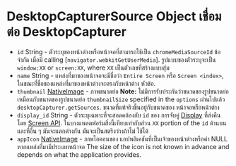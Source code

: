 # DesktopCapturerSource Object เชื่อมต่อ DesktopCapturer

* `id` String - ตัวระบุของหน้าต่างหรือหน้าจอที่สามารถใช้เป็น `chromeMediaSourceId` ข้อ จำกัด เมื่อมี calling [`navigator.webkitGetUserMedia`]. รูปแบบของตัวระบุจะเป็น `window:XX` or `screen:XX`, where `XX` เป็นตัวเลขที่สร้างแบบสุ่ม
* `name` String - แหล่งที่มาของหน้าจอจะมีชื่อว่า `Entire Screen` หรือ `Screen <index>`, ในขณะที่ชื่อของแหล่งที่มาของหน้าต่างจะตรงกับหน้าต่าง หัวข้อ.
* `thumbnail` [NativeImage](../native-image.md) - ภาพขนาดย่อ **Note:** ไม่มีการรับประกันว่าขนาดของรูปขนาดย่อเหมือนกับขนาดของรูปขนาดย่อ `thumbnailSize` specified in the `options` ผ่านไปแล้ว `desktopCapturer.getSources`. ขนาดที่แท้จริงขึ้นอยู่กับขนาดของ หน้าจอหรือหน้าต่าง
* `display_id` String - ตัวระบุเฉพาะที่จะสอดคล้องกับ `id` ของ การจับคู่ [Display](display.md) ที่ส่งคืนโดย [Screen API](../screen.md). ในบางแพลตฟอร์มสิ่งนี้เทียบเท่ากับส่วน `XX` portion of the `id` ด้านบนและที่อื่น ๆ มันจะแตกต่างกัน มันจะเป็นสตริงว่างถ้าไม่ ใช้ได้
* `appIcon` [NativeImage](../native-image.md) - ภาพไอคอนของ แอปพลิเคชันที่เป็นเจ้าของหน้าต่างหรือค่า NULL หากแหล่งที่มามีประเภทหน้าจอ The size of the icon is not known in advance and depends on what the application provides.

